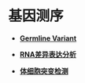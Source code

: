 # 基因测序<a name="dli_01_0386"></a>

-   **[Germline Variant](Germline-Variant.md)**  

-   **[RNA差异表达分析](RNA差异表达分析.md)**  

-   **[体细胞突变检测](体细胞突变检测.md)**  


